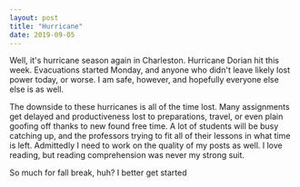 ```yaml
---
layout: post
title: "Hurricane"
date: 2019-09-05
---
```


Well, it's hurricane season again in Charleston. Hurricane Dorian hit this week. Evacuations started Monday, and anyone who didn't leave likely lost power today, or worse. I am safe, however, and hopefully everyone else else is as well.

The downside to these hurricanes is all of the time lost. Many assignments get delayed and productiveness lost to preparations, travel, or even plain goofing off thanks to new found free time. A lot of students will be busy catching up, and the professors trying to fit all of their lessons in what time is left. Admittedly I need to work on the quality of my posts as well. I love reading, but reading comprehension was never my strong suit.

So much for fall break, huh? I better get started